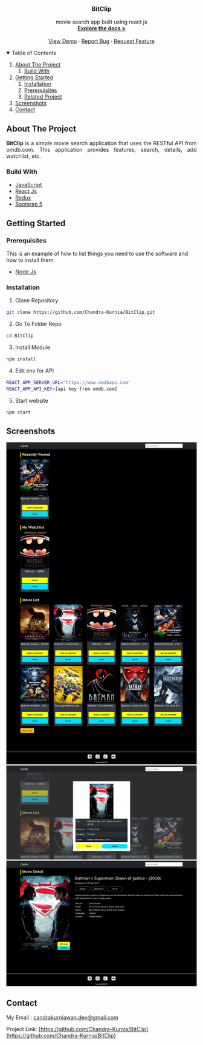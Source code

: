 <!-- PROJECT LOGO -->
<br />
<p align="center">
  <a href="https://raw.githubusercontent.com/Chandra-Kurnia/assets/main/ecommerce/logo.png" alt="Logo" width="180" height="180">
  </a>

  <h3 align="center">BitClip</h3>

  <p align="center">
    movie search app built using react js
    <br />
    <a href="https://github.com/Chandra-Kurnia/BitClip"><strong>Explore the docs »</strong></a>
    <br />
    <br />
    <a href="https://bitclip.vercel.app/">View Demo</a>
    ·
    <a href="https://github.com/Chandra-Kurnia/BitClip">Report Bug</a>
    ·
    <a href="https://github.com/Chandra-Kurnia/BitClip">Request Feature</a>
  </p>
</p>

<!-- TABLE OF CONTENTS -->
<details open="open">
  <summary>Table of Contents</summary>
  <ol>
    <li>
      <a href="#about-the-project">About The Project</a>
        <ol>
            <li>
                <a href="#build-with">Build With</a>
            </li>
        </ol>
    </li>
    <li>
      <a href="#getting-started">Getting Started</a>
      <ol>
        <li>
          <a href="#installation">Installation</a>
        </li>
        <li>
          <a href="#prerequisites">Prerequisites</a>
        </li>
        <li>
          <a href="#related-project">Related Project</a>
        </li>
      </ol>
    </li>
    <li><a href="#screenshots">Screenshots</a></li>
    <li><a href="#contact">Contact</a></li>
  </ol>
</details>

## About The Project

<p align="justify">
<b>BitClip</b> is a simple movie search application that uses the RESTful API from omdb.com. This application provides features, search, details, add watchlist, etc.
</p>

### Build With

* [JavaScript](https://www.javascript.com/)
* [React Js](reactjs.org/)
* [Redux](https://redux.js.org/)
* [Bootsrap 5](getbootstrap.com/)

## Getting Started

### Prerequisites

This is an example of how to list things you need to use the software and how to install them.

* [Node Js](https://nodejs.org/en/download/)

### Installation

1. Clone Repository

```sh
git clone https://github.com/Chandra-Kurnia/BitClip.git
```

2. Go To Folder Repo

```sh
cd BitClip
```

3. Install Module

```sh
npm install
```

4. Edit env for API

```sh
REACT_APP_SERVER_URL='https://www.omdbapi.com'
REACT_APP_API_KEY=[api key from omdb.com]
```

5. Start website

```sh
npm start
```

## Screenshots

<div align="center">
    <img width="700" src="https://raw.githubusercontent.com/Chandra-Kurnia/assets/main/ClipBit/home.png">
    <img width="700" src="https://raw.githubusercontent.com/Chandra-Kurnia/assets/main/ClipBit/showPoster.png">
    <img width="700" src="https://raw.githubusercontent.com/Chandra-Kurnia/assets/main/ClipBit/detail.png">
</div>

## Contact

My Email : candrakurniawan.dev@gmail.com

Project Link: [https://github.com/Chandra-Kurnia/BitClip](https://github.com/Chandra-Kurnia/BitClip)
